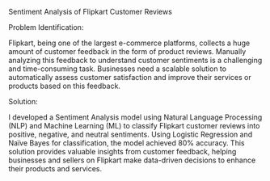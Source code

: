 Sentiment Analysis of Flipkart Customer Reviews

Problem Identification:

Flipkart, being one of the largest e-commerce platforms, collects a huge amount of customer feedback in the form of product reviews. Manually analyzing this feedback to understand customer sentiments is a challenging and time-consuming task. Businesses need a scalable solution to automatically assess customer satisfaction and improve their services or products based on this feedback.

Solution:

I developed a Sentiment Analysis model using Natural Language Processing (NLP) and Machine Learning (ML) to classify Flipkart customer reviews into positive, negative, and neutral sentiments.
Using Logistic Regression and Naïve Bayes for classification, the model achieved 80% accuracy. 
This solution provides valuable insights from customer feedback, helping businesses and sellers on Flipkart make data-driven decisions to enhance their products and services.
